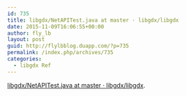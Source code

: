 ```yaml
---
id: 735
title: libgdx/NetAPITest.java at master · libgdx/libgdx
date: 2015-11-09T16:06:55+00:00
author: fly_lb
layout: post
guid: http://flylbblog.duapp.com/?p=735
permalink: /index.php/archives/735
categories:
  - libgdx Ref
---
```

[libgdx/NetAPITest.java at master · libgdx/libgdx](https://github.com/libgdx/libgdx/blob/master/tests/gdx-tests/src/com/badlogic/gdx/tests/net/NetAPITest.java).